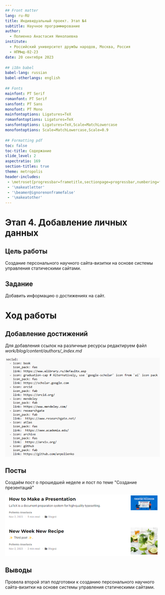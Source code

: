 ```yaml
---
## Front matter
lang: ru-RU
title: Индивидуальный проект. Этап №4
subtitle: Научное программирование
author:
  - Полиенко Анастасия Николаевна
institute:
  - Российский университет дружбы народов, Москва, Россия
  - НПМмд-02-23
date: 20 сентября 2023

## i18n babel
babel-lang: russian
babel-otherlangs: english

## Fonts
mainfont: PT Serif
romanfont: PT Serif
sansfont: PT Sans
monofont: PT Mono
mainfontoptions: Ligatures=TeX
romanfontoptions: Ligatures=TeX
sansfontoptions: Ligatures=TeX,Scale=MatchLowercase
monofontoptions: Scale=MatchLowercase,Scale=0.9

## Formatting pdf
toc: false
toc-title: Содержание
slide_level: 2
aspectratio: 169
section-titles: true
theme: metropolis
header-includes:
 - \metroset{progressbar=frametitle,sectionpage=progressbar,numbering=fraction}
 - '\makeatletter'
 - '\beamer@ignorenonframefalse'
 - '\makeatother'
---
```


# Этап 4. Добавление личных данных

## Цель работы

Создание персонального научного сайта-визитки на основе системы управления статическими сайтами.

## Задание

Добавить информацию о достижениях на сайт.

# Ход работы

## Добавление достижений

Для добавления ссылок на различные ресурсы редактируем файл *work/blog/content/authors/_index.md*

![Ссылки](image/1.png)

## Посты

Создаём пост о прошедшей неделе и пост по теме "Создание презентаций"

![Посты](image/2.png)

## Выводы

Провела второй этап подготовки к созданию персонального научного сайта-визитки на основе системы управления статическими сайтами.



